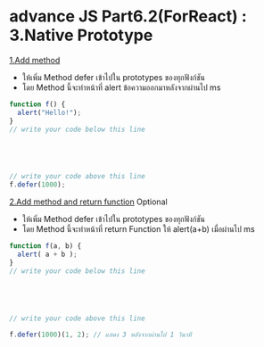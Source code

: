 # advance JS Part6.2(ForReact) : 3.Native Prototype

[1.Add method](https://docs.google.com/presentation/d/1Exa9wm8LqxPlLEIuhvcn4RPHGzEXmEID/edit#slide=id.p67)

- ให้เพิ่ม Method defer เข้าไปใน prototypes ของทุกฟังก์ชัน 
- โดย Method นี้จะทำหน้าที่ alert ข้อความออกมาหลังจากผ่านไป ms

```js
function f() {
  alert("Hello!");
}
// write your code below this line





// write your code above this line
f.defer(1000);
```


[2.Add method and return function](https://docs.google.com/presentation/d/1Exa9wm8LqxPlLEIuhvcn4RPHGzEXmEID/edit#slide=id.p68) Optional  

- ให้เพิ่ม Method defer เข้าไปใน prototypes ของทุกฟังก์ชัน  
- โดย Method นี้จะทำหน้าที่ return Function ให้ alert(a+b) เมื่อผ่านไป ms



```js
function f(a, b) {
  alert( a + b );
}
// write your code below this line





// write your code above this line

f.defer(1000)(1, 2); // แสดง 3 หลังจากผ่านไป 1 วินาที
```

